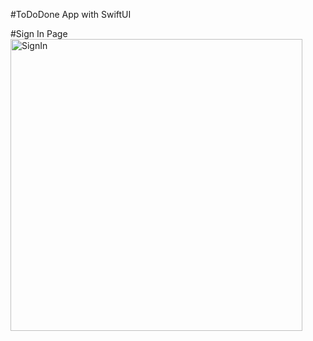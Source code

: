 #ToDoDone App with SwiftUI

#Sign In Page
<img width="467" alt="SignIn" src="https://github.com/user-attachments/assets/e973e3ef-813d-4ee0-9765-72c59b74e804">

